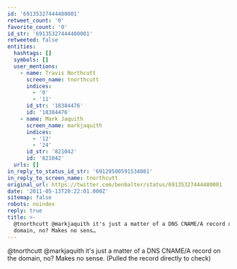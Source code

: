 ```yaml
---
id: '69135327444480001'
retweet_count: '0'
favorite_count: '0'
id_str: '69135327444480001'
retweeted: false
entities:
  hashtags: []
  symbols: []
  user_mentions:
    - name: Travis Northcutt
      screen_name: tnorthcutt
      indices:
        - '0'
        - '11'
      id_str: '18384476'
      id: '18384476'
    - name: Mark Jaquith
      screen_name: markjaquith
      indices:
        - '12'
        - '24'
      id_str: '821042'
      id: '821042'
  urls: []
in_reply_to_status_id_str: '69129500591534081'
in_reply_to_screen_name: tnorthcutt
original_url: https://twitter.com/benbalter/status/69135327444480001
date: '2011-05-13T20:22:01.000Z'
sitemap: false
robots: noindex
reply: true
title: >-
  @tnorthcutt @markjaquith it's just a matter of a DNS CNAME/A record on the
  domain, no? Makes no sens…
---
```


@tnorthcutt @markjaquith it's just a matter of a DNS CNAME/A record on the domain, no? Makes no sense. (Pulled the record directly to check)